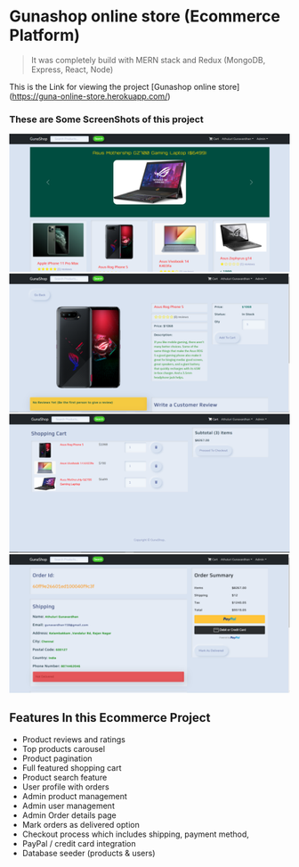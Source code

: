 # Gunashop online store (Ecommerce Platform)

> It was completely build with MERN stack and Redux (MongoDB, Express, React, Node)

This is the Link for viewing the project [Gunashop online store] (https://guna-online-store.herokuapp.com/)

### These are Some ScreenShots of this project

![Screenshot](https://github.com/gunacodingeverest/Ecommerce-website/blob/master/uploads/image-1627365056043.PNG)
![Screenshot](https://github.com/gunacodingeverest/Ecommerce-website/blob/master/uploads/image-1627365090192.PNG)
![Screenshot](https://github.com/gunacodingeverest/Ecommerce-website/blob/master/uploads/image-1627365104625.PNG)
![Screenshot](https://github.com/gunacodingeverest/Ecommerce-website/blob/master/uploads/image-1627365120620.PNG)

## Features In this Ecommerce Project

- Product reviews and ratings
- Top products carousel
- Product pagination
- Full featured shopping cart
- Product search feature
- User profile with orders
- Admin product management
- Admin user management
- Admin Order details page
- Mark orders as delivered option
- Checkout process which includes shipping, payment method,
- PayPal / credit card integration
- Database seeder (products & users)
